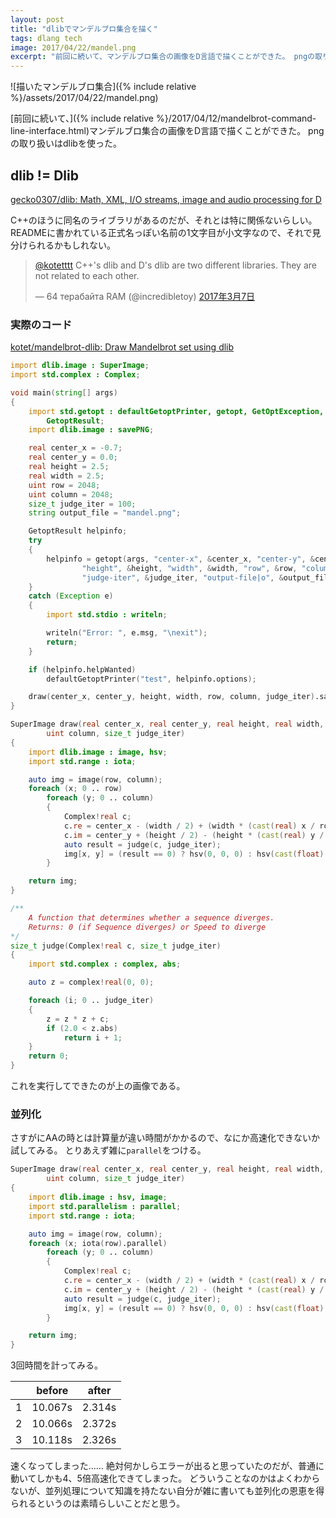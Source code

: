 ```yaml
---
layout: post
title: "dlibでマンデルブロ集合を描く"
tags: dlang tech
image: 2017/04/22/mandel.png
excerpt: "前回に続いて、マンデルブロ集合の画像をD言語で描くことができた。 pngの取り扱いはdlibを使った。"
---
```


![描いたマンデルブロ集合]({% include relative %}/assets/2017/04/22/mandel.png)

[前回に続いて、]({% include relative %}/2017/04/12/mandelbrot-command-line-interface.html)マンデルブロ集合の画像をD言語で描くことができた。
pngの取り扱いはdlibを使った。

## dlib != Dlib

[gecko0307/dlib: Math, XML, I/O streams, image and audio processing for D](https://github.com/gecko0307/dlib)

C++のほうに同名のライブラリがあるのだが、それとは特に関係ないらしい。READMEに書かれている正式名っぽい名前の1文字目が小文字なので、それで見分けられるかもしれない。

<blockquote class="twitter-tweet" data-lang="ja"><p lang="en" dir="ltr"><a href="https://twitter.com/kotetttt">@kotetttt</a> C++&#39;s dlib and D&#39;s dlib are two different libraries. They are not related to each other.</p>&mdash; 64 терабайта RAM (@incredibletoy) <a href="https://twitter.com/incredibletoy/status/838935735361286146">2017年3月7日</a></blockquote>
<script async src="//platform.twitter.com/widgets.js" charset="utf-8"></script>

### 実際のコード

[kotet/mandelbrot-dlib: Draw Mandelbrot set using dlib](https://github.com/kotet/mandelbrot-dlib)

```d
import dlib.image : SuperImage;
import std.complex : Complex;

void main(string[] args)
{
	import std.getopt : defaultGetoptPrinter, getopt, GetOptException,
		GetoptResult;
	import dlib.image : savePNG;

	real center_x = -0.7;
	real center_y = 0.0;
	real height = 2.5;
	real width = 2.5;
	uint row = 2048;
	uint column = 2048;
	size_t judge_iter = 100;
	string output_file = "mandel.png";

	GetoptResult helpinfo;
	try
	{
		helpinfo = getopt(args, "center-x", &center_x, "center-y", &center_y,
				"height", &height, "width", &width, "row", &row, "column", &column,
				"judge-iter", &judge_iter, "output-file|o", &output_file);
	}
	catch (Exception e)
	{
		import std.stdio : writeln;

		writeln("Error: ", e.msg, "\nexit");
		return;
	}

	if (helpinfo.helpWanted)
		defaultGetoptPrinter("test", helpinfo.options);

	draw(center_x, center_y, height, width, row, column, judge_iter).savePNG(output_file);
}

SuperImage draw(real center_x, real center_y, real height, real width, uint row,
		uint column, size_t judge_iter)
{
	import dlib.image : image, hsv;
	import std.range : iota;

	auto img = image(row, column);
	foreach (x; 0 .. row)
		foreach (y; 0 .. column)
		{
			Complex!real c;
			c.re = center_x - (width / 2) + (width * (cast(real) x / row));
			c.im = center_y + (height / 2) - (height * (cast(real) y / column));
			auto result = judge(c, judge_iter);
			img[x, y] = (result == 0) ? hsv(0, 0, 0) : hsv(cast(float)(result * 10) % 256, 0.8, 1.0);
		}

	return img;
}

/** 
	A function that determines whether a sequence diverges.
	Returns: 0 (if Sequence diverges) or Speed to diverge
*/
size_t judge(Complex!real c, size_t judge_iter)
{
	import std.complex : complex, abs;

	auto z = complex!real(0, 0);

	foreach (i; 0 .. judge_iter)
	{
		z = z * z + c;
		if (2.0 < z.abs)
			return i + 1;
	}
	return 0;
}
```

これを実行してできたのが上の画像である。

### 並列化

さすがにAAの時とは計算量が違い時間がかかるので、なにか高速化できないか試してみる。
とりあえず雑に`parallel`をつける。

```d
SuperImage draw(real center_x, real center_y, real height, real width, uint row,
		uint column, size_t judge_iter)
{
	import dlib.image : hsv, image;
	import std.parallelism : parallel;
	import std.range : iota;

	auto img = image(row, column);
	foreach (x; iota(row).parallel)
		foreach (y; 0 .. column)
		{
			Complex!real c;
			c.re = center_x - (width / 2) + (width * (cast(real) x / row));
			c.im = center_y + (height / 2) - (height * (cast(real) y / column));
			auto result = judge(c, judge_iter);
			img[x, y] = (result == 0) ? hsv(0, 0, 0) : hsv(cast(float)(result * 10) % 256, 0.8, 1.0);
		}

	return img;
}
```

3回時間を計ってみる。

|   | before  | after  |
|:-:|:-------:|:------:|
| 1 | 10.067s | 2.314s |
| 2 | 10.066s | 2.372s |
| 3 | 10.118s | 2.326s |

速くなってしまった……
絶対何かしらエラーが出ると思っていたのだが、普通に動いてしかも4、5倍高速化できてしまった。
どういうことなのかはよくわからないが、並列処理について知識を持たない自分が雑に書いても並列化の恩恵を得られるというのは素晴らしいことだと思う。